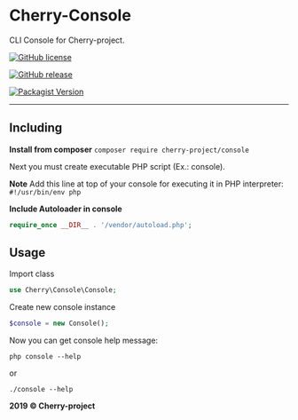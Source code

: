 # Cherry-Console
CLI Console for Cherry-project.


[![GitHub license](https://img.shields.io/github/license/cherry-framework/console.svg)](https://github.com/cherry-framework/console/blob/master/LICENSE)

[![GitHub release](https://img.shields.io/github/release/cherry-framework/console.svg)](https://github.com/cherry-framework/console/releases)

[![Packagist Version](https://img.shields.io/packagist/v/cherry-project/console.svg "Packagist Version")](https://packagist.org/packages/cherry-project/console "Packagist Version")

------------

## Including
**Install from composer** `composer require cherry-project/console`

Next you must create executable PHP script  (Ex.: console).

**Note** Add this line at top of your console for executing 
it in PHP interpreter: `#!/usr/bin/env php`

**Include Autoloader in console**
```php
require_once __DIR__ . '/vendor/autoload.php';
```

## Usage

Import class

```php
use Cherry\Console\Console;
```

Create new console instance
```php
$console = new Console();
```

Now you can get console help message:

`php console --help`

or

`./console --help`

**2019 &copy; Cherry-project**

